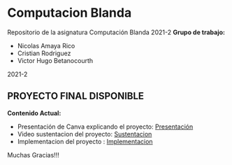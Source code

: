 # Computacion Blanda
Repositorio de la asignatura Computación Blanda 2021-2
<b>Grupo de trabajo: </b>
* Nicolas Amaya Rico
* Cristian Rodriguez
* Victor Hugo Betanocourth

2021-2

<h2>PROYECTO FINAL DISPONIBLE</h2>

<b>Contenido Actual:</b>

- Presentación de Canva explicando el proyecto: <a href="https://www.canva.com/design/DAExcygEzbI/ZWp6msjSjwvHvn_LrSCyIQ/view?utm_content=DAExcygEzbI&utm_campaign=designshare&utm_medium=link&utm_source=sharebutton"
title="Presentación interactiva"> Presentación </a>
- Video sustentacion del proyecto: <a href="https://drive.google.com/file/d/1BKPFJME4BpX4Nu3mzq1UNNvwlOqcARCo/view"
title="Presentación interactiva"> Sustentacion </a>
- Implementacion del proyecto : <a href="https://colab.research.google.com/drive/1iQ1OLibfWyruM7EIllD_2cvSJASYGWY4?usp=sharing"
title="Presentación interactiva"> Implementacion </a>



Muchas Gracias!!!

